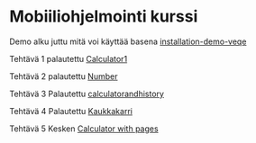 # Mobiiliohjelmointi kurssi
Demo alku juttu mitä voi käyttää basena [installation-demo-veqe](/installation-demo-veqe/App.js)

Tehtävä 1 palautettu [Calculator1](/Calculator1/App.js)

Tehtävä 2 palautettu [Number](/Number/App.js)

Tehtävä 3 Palautettu [calculatorandhistory](/calculatorandhistory/App.js)

Tehtävä 4 Palautettu [Kaukkakarri](/Kaukkakarri/App.js)

Tehtävä 5 Kesken [Calculator with pages](/Calculator/App.js)

